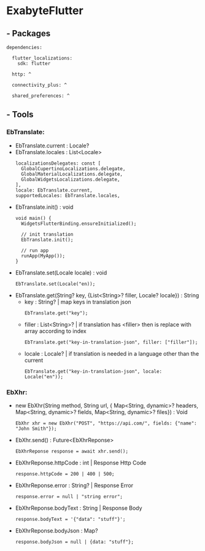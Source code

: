 # ExabyteFlutter

## - Packages
~~~
dependencies:

  flutter_localizations:
    sdk: flutter
    
  http: ^
  
  connectivity_plus: ^
  
  shared_preferences: ^
~~~

## - Tools

### **EbTranslate:**
  - EbTranslate.current : Locale?
  - EbTranslate.locales : List\<Locale\>
      ~~~
      localizationsDelegates: const [
        GlobalCupertinoLocalizations.delegate,
        GlobalMaterialLocalizations.delegate,
        GlobalWidgetsLocalizations.delegate,
      ],
      locale: EbTranslate.current,
      supportedLocales: EbTranslate.locales,
      ~~~ 
  - EbTranslate.init() : void
      ~~~
      void main() {
        WidgetsFlutterBinding.ensureInitialized();

        // init translation
        EbTranslate.init();

        // run app
        runApp(MyApp());
      }
      ~~~ 
  - EbTranslate.set(Locale locale) : void
      ~~~
      EbTranslate.set(Locale("en));
      ~~~ 
  - EbTranslate.get(String? key, {List\<String\>? filler, Locale? locale}) : String
    - key : String? | map keys in translation json
      ~~~
      EbTranslate.get("key");
      ~~~
    - filler : List\<String\>? | if translation has \<filler\> then is replace with array according to index
      ~~~
      EbTranslate.get("key-in-translation-json", filler: ["filler"]);
      ~~~
    - locale : Locale? | if translation is needed in a language other than the current
      ~~~
      EbTranslate.get("key-in-translation-json", locale: Locale("en"));
      ~~~ 

### **EbXhr:**
  - new EbXhr(String method, String url, { Map<String, dynamic>? headers, Map<String, dynamic>? fields, Map<String, dynamic>? files}) : Void
      ~~~
      EbXhr xhr = new EbXhr("POST", "https://api.com/", fields: {"name": "John Smith"});
      ~~~
  - EbXhr.send() : Future\<EbXhrReponse\>
      ~~~
      EbXhrReponse response = await xhr.send();
      ~~~ 
  - EbXhrReponse.httpCode : int | Response Http Code
      ~~~
      response.httpCode = 200 | 400 | 500;
      ~~~ 
  - EbXhrReponse.error : String? | Response Error
      ~~~
      response.error = null | "string error";
      ~~~ 
  - EbXhrReponse.bodyText : String | Response Body
      ~~~
      response.bodyText = '{"data": "stuff"}';
      ~~~ 
  - EbXhrReponse.bodyJson : Map?
      ~~~
      response.bodyJson = null | {data: "stuff"};
      ~~~ 
